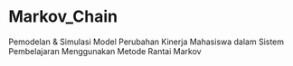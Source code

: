 # Markov_Chain
Pemodelan &amp; Simulasi Model Perubahan Kinerja Mahasiswa dalam Sistem Pembelajaran Menggunakan Metode Rantai Markov

